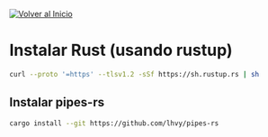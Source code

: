 [![Volver al Inicio](https://img.shields.io/badge/-Volver_al_Inicio-6e5494?style=for-the-badge&logo=home-assistant&logoColor=white&labelColor=1a1a1a)](README.md)

# Instalar Rust (usando rustup)

```zsh
curl --proto '=https' --tlsv1.2 -sSf https://sh.rustup.rs | sh
```

## Instalar pipes-rs

```zsh
cargo install --git https://github.com/lhvy/pipes-rs
```
